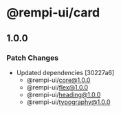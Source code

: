 # @rempi-ui/card

## 1.0.0

### Patch Changes

- Updated dependencies [30227a6]
  - @rempi-ui/core@1.0.0
  - @rempi-ui/flex@1.0.0
  - @rempi-ui/heading@1.0.0
  - @rempi-ui/typography@1.0.0
